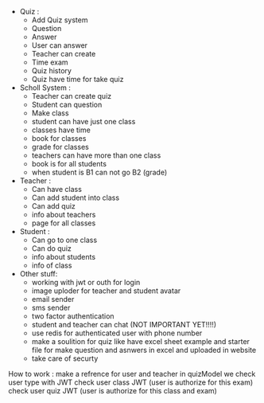 * Quiz : 
    * Add Quiz system
    * Question
    * Answer
    * User can answer
    * Teacher can create
    * Time exam
    * Quiz history
    * Quiz have time for take quiz
* Scholl System : 
    * Teacher can create quiz
    * Student can  question
    * Make class
    * student can have just one class
    * classes have time 
    * book for classes
    * grade for classes
    * teachers can have more than one class
    * book is for all students
    * when student is B1 can not go B2 (grade)
* Teacher :
    * Can have class
    * Can add student into class
    * Can add quiz
    * info about teachers
    * page for all classes
* Student : 
    * Can go to one class
    * Can do quiz
    * info about students
    * info of class
* Other stuff: 
    * working with jwt or outh for login
    * image uploder for teacher and student avatar
    * email sender
    * sms sender
    * two factor authentication
    * student and teacher can chat (NOT IMPORTANT YET!!!!)
    * use redis for authenticated user with phone number
    * make a soulition for quiz like have excel sheet example and starter file for make question and asnwers in excel and uploaded in website
    * take care of securty

How to work : 
make a refrence for user and teacher in quizModel
we check user type with JWT
check user class JWT (user is authorize for this exam)
check user quiz JWT (user is authorize for this class and exam)